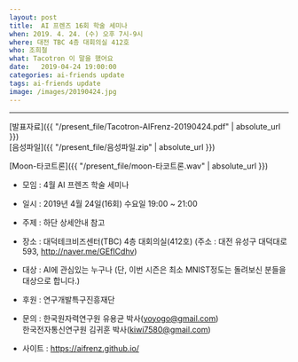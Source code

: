 ```yaml
---
layout: post
title:  AI 프렌즈 16회 학술 세미나
when: 2019. 4. 24. (수) 오후 7시-9시
where: 대전 TBC 4층 대회의실 412호
who: 조희철
what: Tacotron 이 말을 했어요
date:   2019-04-24 19:00:00
categories: ai-friends update
tags: ai-friends update
image: /images/20190424.jpg
---
```

***  
[발표자료]({{ "/present_file/Tacotron-AIFrenz-20190424.pdf" | absolute_url }})  
[음성파일]({{ "/present_file/음성파일.zip" | absolute_url }})  

[Moon-타코트론]({{ "/present_file/moon-타코트론.wav" | absolute_url }})  


- 모임 : 4월 AI 프렌즈 학술 세미나
- 일시 : 2019년 4월 24일(16회) 수요일 19:00 ~ 21:00
- 주제 : 하단 상세안내 참고
- 장소 : 대덕테크비즈센터(TBC) 4층 대회의실(412호)
             (주소 : 대전 유성구 대덕대로 593, http://naver.me/GEfICdhv)
- 대상 : AI에 관심있는 누구나
             (단, 이번 시즌은 최소 MNIST정도는 돌려보신 분들을 대상으로 합니다.)



- 후원 : 연구개발특구진흥재단  
- 문의 : 한국원자력연구원 유용균 박사(yoyogo@gmail.com)  
             한국전자통신연구원 김귀훈 박사(kiwi7580@gmail.com)  
- 사이트 : https://aifrenz.github.io/ 
